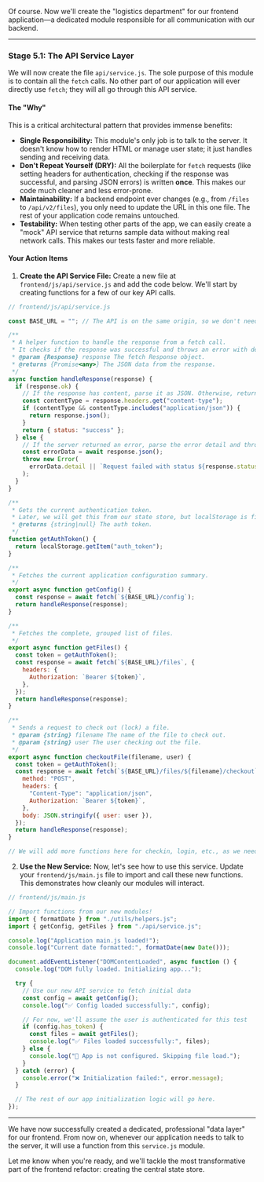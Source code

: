 Of course. Now we'll create the "logistics department" for our frontend application—a dedicated module responsible for all communication with our backend.

---

### Stage 5.1: The API Service Layer

We will now create the file `api/service.js`. The sole purpose of this module is to contain all the `fetch` calls. No other part of our application will ever directly use `fetch`; they will all go through this API service.

#### The "Why"

This is a critical architectural pattern that provides immense benefits:

- **Single Responsibility:** This module's only job is to talk to the server. It doesn't know how to render HTML or manage user state; it just handles sending and receiving data.
- **Don't Repeat Yourself (DRY):** All the boilerplate for `fetch` requests (like setting headers for authentication, checking if the response was successful, and parsing JSON errors) is written **once**. This makes our code much cleaner and less error-prone.
- **Maintainability:** If a backend endpoint ever changes (e.g., from `/files` to `/api/v2/files`), you only need to update the URL in this one file. The rest of your application code remains untouched.
- **Testability:** When testing other parts of the app, we can easily create a "mock" API service that returns sample data without making real network calls. This makes our tests faster and more reliable.

#### Your Action Items

1. **Create the API Service File:** Create a new file at `frontend/js/api/service.js` and add the code below. We'll start by creating functions for a few of our key API calls.

```javascript
// frontend/js/api/service.js

const BASE_URL = ""; // The API is on the same origin, so we don't need a base URL.

/**
 * A helper function to handle the response from a fetch call.
 * It checks if the response was successful and throws an error with details if not.
 * @param {Response} response The fetch Response object.
 * @returns {Promise<any>} The JSON data from the response.
 */
async function handleResponse(response) {
  if (response.ok) {
    // If the response has content, parse it as JSON. Otherwise, return success.
    const contentType = response.headers.get("content-type");
    if (contentType && contentType.includes("application/json")) {
      return response.json();
    }
    return { status: "success" };
  } else {
    // If the server returned an error, parse the error detail and throw it.
    const errorData = await response.json();
    throw new Error(
      errorData.detail || `Request failed with status ${response.status}`
    );
  }
}

/**
 * Gets the current authentication token.
 * Later, we will get this from our state store, but localStorage is fine for now.
 * @returns {string|null} The auth token.
 */
function getAuthToken() {
  return localStorage.getItem("auth_token");
}

/**
 * Fetches the current application configuration summary.
 */
export async function getConfig() {
  const response = await fetch(`${BASE_URL}/config`);
  return handleResponse(response);
}

/**
 * Fetches the complete, grouped list of files.
 */
export async function getFiles() {
  const token = getAuthToken();
  const response = await fetch(`${BASE_URL}/files`, {
    headers: {
      Authorization: `Bearer ${token}`,
    },
  });
  return handleResponse(response);
}

/**
 * Sends a request to check out (lock) a file.
 * @param {string} filename The name of the file to check out.
 * @param {string} user The user checking out the file.
 */
export async function checkoutFile(filename, user) {
  const token = getAuthToken();
  const response = await fetch(`${BASE_URL}/files/${filename}/checkout`, {
    method: "POST",
    headers: {
      "Content-Type": "application/json",
      Authorization: `Bearer ${token}`,
    },
    body: JSON.stringify({ user: user }),
  });
  return handleResponse(response);
}

// We will add more functions here for checkin, login, etc., as we need them.
```

2. **Use the New Service:** Now, let's see how to use this service. Update your `frontend/js/main.js` file to import and call these new functions. This demonstrates how cleanly our modules will interact.

```javascript
// frontend/js/main.js

// Import functions from our new modules!
import { formatDate } from "./utils/helpers.js";
import { getConfig, getFiles } from "./api/service.js";

console.log("Application main.js loaded!");
console.log("Current date formatted:", formatDate(new Date()));

document.addEventListener("DOMContentLoaded", async function () {
  console.log("DOM fully loaded. Initializing app...");

  try {
    // Use our new API service to fetch initial data
    const config = await getConfig();
    console.log("✅ Config loaded successfully:", config);

    // For now, we'll assume the user is authenticated for this test
    if (config.has_token) {
      const files = await getFiles();
      console.log("✅ Files loaded successfully:", files);
    } else {
      console.log("🏃 App is not configured. Skipping file load.");
    }
  } catch (error) {
    console.error("❌ Initialization failed:", error.message);
  }

  // The rest of our app initialization logic will go here.
});
```

---

We have now successfully created a dedicated, professional "data layer" for our frontend. From now on, whenever our application needs to talk to the server, it will use a function from this `service.js` module.

Let me know when you're ready, and we'll tackle the most transformative part of the frontend refactor: creating the central state store.

